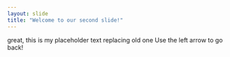 ```yaml
---
layout: slide
title: "Welcome to our second slide!"
---
```

great, this is my placeholder text replacing old one
Use the left arrow to go back!

